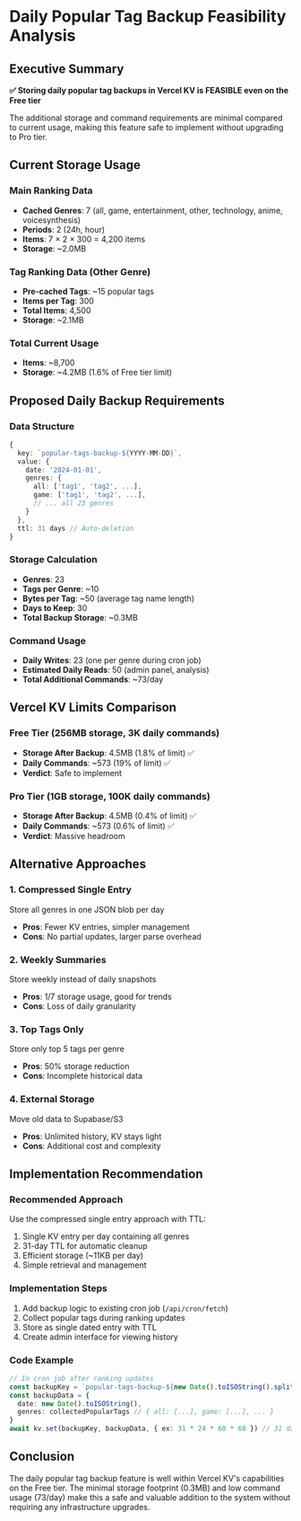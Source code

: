 # Daily Popular Tag Backup Feasibility Analysis

## Executive Summary

**✅ Storing daily popular tag backups in Vercel KV is FEASIBLE even on the Free tier**

The additional storage and command requirements are minimal compared to current usage, making this feature safe to implement without upgrading to Pro tier.

## Current Storage Usage

### Main Ranking Data
- **Cached Genres**: 7 (all, game, entertainment, other, technology, anime, voicesynthesis)
- **Periods**: 2 (24h, hour)
- **Items**: 7 × 2 × 300 = 4,200 items
- **Storage**: ~2.0MB

### Tag Ranking Data (Other Genre)
- **Pre-cached Tags**: ~15 popular tags
- **Items per Tag**: 300
- **Total Items**: 4,500
- **Storage**: ~2.1MB

### Total Current Usage
- **Items**: ~8,700
- **Storage**: ~4.2MB (1.6% of Free tier limit)

## Proposed Daily Backup Requirements

### Data Structure
```typescript
{
  key: `popular-tags-backup-${YYYY-MM-DD}`,
  value: {
    date: '2024-01-01',
    genres: {
      all: ['tag1', 'tag2', ...],
      game: ['tag1', 'tag2', ...],
      // ... all 23 genres
    }
  },
  ttl: 31 days // Auto-deletion
}
```

### Storage Calculation
- **Genres**: 23
- **Tags per Genre**: ~10
- **Bytes per Tag**: ~50 (average tag name length)
- **Days to Keep**: 30
- **Total Backup Storage**: ~0.3MB

### Command Usage
- **Daily Writes**: 23 (one per genre during cron job)
- **Estimated Daily Reads**: 50 (admin panel, analysis)
- **Total Additional Commands**: ~73/day

## Vercel KV Limits Comparison

### Free Tier (256MB storage, 3K daily commands)
- **Storage After Backup**: 4.5MB (1.8% of limit) ✅
- **Daily Commands**: ~573 (19% of limit) ✅
- **Verdict**: Safe to implement

### Pro Tier (1GB storage, 100K daily commands)
- **Storage After Backup**: 4.5MB (0.4% of limit) ✅
- **Daily Commands**: ~573 (0.6% of limit) ✅
- **Verdict**: Massive headroom

## Alternative Approaches

### 1. Compressed Single Entry
Store all genres in one JSON blob per day
- **Pros**: Fewer KV entries, simpler management
- **Cons**: No partial updates, larger parse overhead

### 2. Weekly Summaries
Store weekly instead of daily snapshots
- **Pros**: 1/7 storage usage, good for trends
- **Cons**: Loss of daily granularity

### 3. Top Tags Only
Store only top 5 tags per genre
- **Pros**: 50% storage reduction
- **Cons**: Incomplete historical data

### 4. External Storage
Move old data to Supabase/S3
- **Pros**: Unlimited history, KV stays light
- **Cons**: Additional cost and complexity

## Implementation Recommendation

### Recommended Approach
Use the compressed single entry approach with TTL:
1. Single KV entry per day containing all genres
2. 31-day TTL for automatic cleanup
3. Efficient storage (~11KB per day)
4. Simple retrieval and management

### Implementation Steps
1. Add backup logic to existing cron job (`/api/cron/fetch`)
2. Collect popular tags during ranking updates
3. Store as single dated entry with TTL
4. Create admin interface for viewing history

### Code Example
```typescript
// In cron job after ranking updates
const backupKey = `popular-tags-backup-${new Date().toISOString().split('T')[0]}`
const backupData = {
  date: new Date().toISOString(),
  genres: collectedPopularTags // { all: [...], game: [...], ... }
}
await kv.set(backupKey, backupData, { ex: 31 * 24 * 60 * 60 }) // 31 days TTL
```

## Conclusion

The daily popular tag backup feature is well within Vercel KV's capabilities on the Free tier. The minimal storage footprint (0.3MB) and low command usage (73/day) make this a safe and valuable addition to the system without requiring any infrastructure upgrades.
